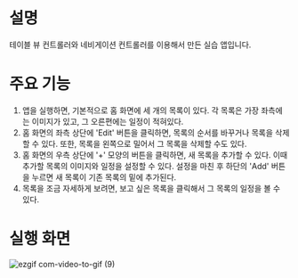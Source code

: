 # 설명
테이블 뷰 컨트롤러와 네비게이션 컨트롤러를 이용해서 만든 실습 앱입니다.

# 주요 기능
1. 앱을 실행하면, 기본적으로 홈 화면에 세 개의 목록이 있다. 각 목록은 가장 좌측에는 이미지가 있고, 그 오른편에는 일정이 적혀있다.
2. 홈 화면의 좌측 상단에 'Edit' 버튼을 클릭하면, 목록의 순서를 바꾸거나 목록을 삭제할 수 있다. 또한, 목록을 왼쪽으로 밀어서 그 목록을 삭제할 수도 있다.
3. 홈 화면의 우측 상단에 '+' 모양의 버튼을 클릭하면, 새 목록을 추가할 수 있다. 이때 추가할 목록의 이미지와 일정을 설정할 수 있다. 설정을 마친 후 하단의 'Add' 버튼을 누르면 새 목록이 기존 목록의 밑에 추가된다.
4. 목록을 조금 자세하게 보려면, 보고 싶은 목록을 클릭해서 그 목록의 일정을 볼 수 있다.

# 실행 화면

![ezgif com-video-to-gif (9)](https://github.com/taeyoonL/table_view_controller/assets/132141316/19e79367-15e6-4863-825d-160898de5be9)

